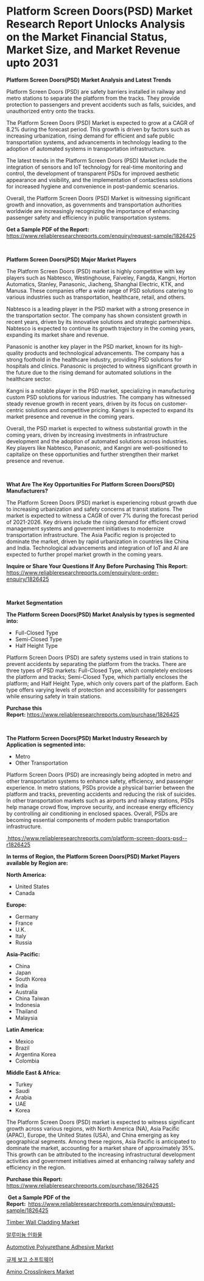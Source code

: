 <p><h1>Platform Screen Doors(PSD) Market Research Report Unlocks Analysis on the Market Financial Status, Market Size, and Market Revenue upto 2031</h1></p><p><strong>Platform Screen Doors(PSD) Market Analysis and Latest Trends</strong></p>
<p><p>Platform Screen Doors (PSD) are safety barriers installed in railway and metro stations to separate the platform from the tracks. They provide protection to passengers and prevent accidents such as falls, suicides, and unauthorized entry onto the tracks.</p><p>The Platform Screen Doors (PSD) Market is expected to grow at a CAGR of 8.2% during the forecast period. This growth is driven by factors such as increasing urbanization, rising demand for efficient and safe public transportation systems, and advancements in technology leading to the adoption of automated systems in transportation infrastructure.</p><p>The latest trends in the Platform Screen Doors (PSD) Market include the integration of sensors and IoT technology for real-time monitoring and control, the development of transparent PSDs for improved aesthetic appearance and visibility, and the implementation of contactless solutions for increased hygiene and convenience in post-pandemic scenarios.</p><p>Overall, the Platform Screen Doors (PSD) Market is witnessing significant growth and innovation, as governments and transportation authorities worldwide are increasingly recognizing the importance of enhancing passenger safety and efficiency in public transportation systems.</p></p>
<p><strong>Get a Sample PDF of the Report:&nbsp;</strong> <a href="https://www.reliableresearchreports.com/enquiry/request-sample/1826425">https://www.reliableresearchreports.com/enquiry/request-sample/1826425</a></p>
<p>&nbsp;</p>
<p><strong>Platform Screen Doors(PSD) Major Market Players</strong></p>
<p><p>The Platform Screen Doors (PSD) market is highly competitive with key players such as Nabtesco, Westinghouse, Faiveley, Fangda, Kangni, Horton Automatics, Stanley, Panasonic, Jiacheng, Shanghai Electric, KTK, and Manusa. These companies offer a wide range of PSD solutions catering to various industries such as transportation, healthcare, retail, and others.</p><p>Nabtesco is a leading player in the PSD market with a strong presence in the transportation sector. The company has shown consistent growth in recent years, driven by its innovative solutions and strategic partnerships. Nabtesco is expected to continue its growth trajectory in the coming years, expanding its market share and revenue.</p><p>Panasonic is another key player in the PSD market, known for its high-quality products and technological advancements. The company has a strong foothold in the healthcare industry, providing PSD solutions for hospitals and clinics. Panasonic is projected to witness significant growth in the future due to the rising demand for automated solutions in the healthcare sector.</p><p>Kangni is a notable player in the PSD market, specializing in manufacturing custom PSD solutions for various industries. The company has witnessed steady revenue growth in recent years, driven by its focus on customer-centric solutions and competitive pricing. Kangni is expected to expand its market presence and revenue in the coming years.</p><p>Overall, the PSD market is expected to witness substantial growth in the coming years, driven by increasing investments in infrastructure development and the adoption of automated solutions across industries. Key players like Nabtesco, Panasonic, and Kangni are well-positioned to capitalize on these opportunities and further strengthen their market presence and revenue.</p></p>
<p>&nbsp;</p>
<p><strong>What Are The Key Opportunities For Platform Screen Doors(PSD) Manufacturers?</strong></p>
<p><p>The Platform Screen Doors (PSD) market is experiencing robust growth due to increasing urbanization and safety concerns at transit stations. The market is expected to witness a CAGR of over 7% during the forecast period of 2021-2026. Key drivers include the rising demand for efficient crowd management systems and government initiatives to modernize transportation infrastructure. The Asia Pacific region is projected to dominate the market, driven by rapid urbanization in countries like China and India. Technological advancements and integration of IoT and AI are expected to further propel market growth in the coming years.</p></p>
<p><strong>Inquire or Share Your Questions If Any Before Purchasing This Report:</strong> <a href="https://www.reliableresearchreports.com/enquiry/pre-order-enquiry/1826425">https://www.reliableresearchreports.com/enquiry/pre-order-enquiry/1826425</a></p>
<p>&nbsp;</p>
<p><strong>Market Segmentation</strong></p>
<p><strong>The Platform Screen Doors(PSD) Market Analysis by types is segmented into:</strong></p>
<p><ul><li>Full-Closed Type</li><li>Semi-Closed Type</li><li>Half Height Type</li></ul></p>
<p><p>Platform Screen Doors (PSD) are safety systems used in train stations to prevent accidents by separating the platform from the tracks. There are three types of PSD markets: Full-Closed Type, which completely encloses the platform and tracks; Semi-Closed Type, which partially encloses the platform; and Half Height Type, which only covers part of the platform. Each type offers varying levels of protection and accessibility for passengers while ensuring safety in train stations.</p></p>
<p><strong>Purchase this Report:&nbsp;</strong><a href="https://www.reliableresearchreports.com/purchase/1826425">https://www.reliableresearchreports.com/purchase/1826425</a></p>
<p>&nbsp;</p>
<p><strong>The Platform Screen Doors(PSD) Market Industry Research by Application is segmented into:</strong></p>
<p><ul><li>Metro</li><li>Other Transportation</li></ul></p>
<p><p>Platform Screen Doors (PSD) are increasingly being adopted in metro and other transportation systems to enhance safety, efficiency, and passenger experience. In metro stations, PSDs provide a physical barrier between the platform and tracks, preventing accidents and reducing the risk of suicides. In other transportation markets such as airports and railway stations, PSDs help manage crowd flow, improve security, and increase energy efficiency by controlling air conditioning in enclosed spaces. Overall, PSDs are becoming essential components of modern public transportation infrastructure.</p></p>
<p><a href="https://www.reliableresearchreports.com/platform-screen-doors-psd--r1826425">&nbsp;https://www.reliableresearchreports.com/platform-screen-doors-psd--r1826425</a></p>
<p><strong>In terms of Region, the Platform Screen Doors(PSD) Market Players available by Region are:</strong></p>
<p>
    <p> <strong> North America: </strong>
        <ul>
            <li>United States</li>
            <li>Canada</li>
        </ul>
        </p> 
    <p> <strong> Europe: </strong>
        <ul>
            <li>Germany</li>
            <li>France</li>
            <li>U.K.</li>
            <li>Italy</li>
            <li>Russia</li>
        </ul>
        </p> 
    <p> <strong> Asia-Pacific: </strong>
        <ul>
            <li>China</li>
            <li>Japan</li>
            <li>South Korea</li>
            <li>India</li>
            <li>Australia</li>
            <li>China Taiwan</li>
            <li>Indonesia</li>
            <li>Thailand</li>
            <li>Malaysia</li>
        </ul>
        </p> 
    <p> <strong> Latin America: </strong>
        <ul>
            <li>Mexico</li>
            <li>Brazil</li>
            <li>Argentina Korea</li>
            <li>Colombia</li>
        </ul>
        </p> 
    <p> <strong> Middle East & Africa: </strong>
        <ul>
            <li>Turkey</li>
            <li>Saudi</li>
            <li>Arabia</li>
            <li>UAE</li>
            <li>Korea</li>
        </ul>
    </p>
    </p>
<p><p>The Platform Screen Doors (PSD) market is expected to witness significant growth across various regions, with North America (NA), Asia Pacific (APAC), Europe, the United States (USA), and China emerging as key geographical segments. Among these regions, Asia Pacific is anticipated to dominate the market, accounting for a market share of approximately 35%. This growth can be attributed to the increasing infrastructural development activities and government initiatives aimed at enhancing railway safety and efficiency in the region.</p></p>
<p><strong>Purchase this Report: </strong><a href="https://www.reliableresearchreports.com/purchase/1826425">https://www.reliableresearchreports.com/purchase/1826425</a></p>
<p>&nbsp;<strong>Get a Sample PDF of the Report:&nbsp;&nbsp;</strong><a href="https://www.reliableresearchreports.com/enquiry/request-sample/1826425">https://www.reliableresearchreports.com/enquiry/request-sample/1826425</a></p>
<p><strong></strong></p>
<p><p><a href="https://www.linkedin.com/pulse/timber-wall-cladding-market-outlook-industry-overview-forecast-hyxye?trackingId=Rhfkqtot72Kw6M2T1h%2BAYg%3D%3D">Timber Wall Cladding Market</a></p><p><a href="https://github.com/anton65482023/Market-Research-Report-List-1/blob/main/255426538537.md">알루미늄 인화물</a></p><p><a href="https://issuu.com/reportprime-2/docs/automotive-polyurethane-adhesive-market-size-2030.">Automotive Polyurethane Adhesive Market</a></p><p><a href="https://medium.com/@lucianmaluan2022/%EA%B7%9C%EC%A0%9C-%EB%B3%B4%EA%B3%A0-%EC%86%8C%ED%94%84%ED%8A%B8%EC%9B%A8%EC%96%B4-%EC%8B%9C%EC%9E%A5-%EA%B7%9C%EB%AA%A8%EB%8A%94-%EA%B8%80%EB%A1%9C%EB%B2%8C-%EC%82%B0%EC%97%85%EC%97%90%EC%84%9C-%EA%B0%80%EC%9E%A5-%ED%9A%A8%EA%B3%BC%EC%A0%81%EC%9D%B8-%EB%A7%88%EC%BC%80%ED%8C%85-%EC%B1%84%EB%84%90%EC%9D%84-%EB%B3%B4%EC%97%AC%EC%A4%8D%EB%8B%88%EB%8B%A4-bbdbadadbb1b">규제 보고 소프트웨어</a></p><p><a href="https://issuu.com/reportprime-2/docs/amino-crosslinkers-market-size-2030.pptx">Amino Crosslinkers Market</a></p></p>